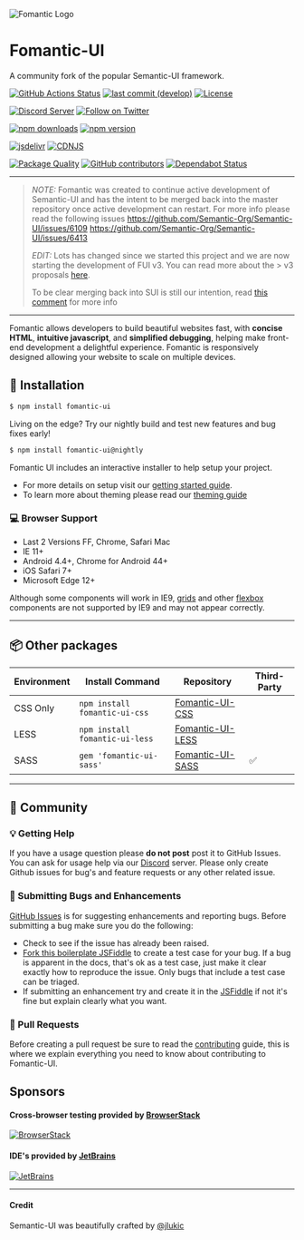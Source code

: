 ![Fomantic Logo](https://fomantic-ui.com/images/logo.png#128)

# Fomantic-UI
A community fork of the popular Semantic-UI framework.

[![GitHub Actions Status](https://github.com/fomantic/Fomantic-UI/workflows/CI/badge.svg)](https://github.com/fomantic/Fomantic-UI/actions)
[![last commit (develop)](https://img.shields.io/github/last-commit/fomantic/Fomantic-UI/develop.svg?label=last%20commit%20%28develop%29)](https://github.com/fomantic/Fomantic-UI/commits/develop)
[![License](https://img.shields.io/github/license/fomantic/Fomantic-UI?color=%233fb911)](https://github.com/fomantic/Fomantic-UI/blob/1fd94d2479f297c906bed557f0567d1d3f0a4d2c/LICENSE.md)

[![Discord Server](https://img.shields.io/discord/453127116427493376.svg?label=Discord)](https://discord.gg/YChxjJ3)
[![Follow on Twitter](https://img.shields.io/twitter/follow/fomanticui?style=social)](https://twitter.com/fomanticui)

[![npm downloads](https://img.shields.io/npm/dm/fomantic-ui.svg?label=npm%20downloads)](https://www.npmjs.com/package/fomantic-ui)
[![npm version](https://img.shields.io/npm/v/fomantic-ui)](https://www.npmjs.com/package/fomantic-ui)

[![jsdelivr](https://data.jsdelivr.com/v1/package/npm/fomantic-ui/badge?style=rounded)](https://www.jsdelivr.com/package/npm/fomantic-ui)
[![CDNJS](https://img.shields.io/cdnjs/v/fomantic-ui?color=e95420)](https://cdnjs.com/libraries/fomantic-ui)

[![Package Quality](https://npm.packagequality.com/shield/fomantic-ui.svg?label=package%20quality)](https://packagequality.com/#?package=fomantic-ui)
[![GitHub contributors](https://img.shields.io/github/contributors/fomantic/Fomantic-UI)](https://github.com/fomantic/Fomantic-UI/graphs/contributors)
[![Dependabot Status](https://api.dependabot.com/badges/status?host=github&repo=fomantic/Fomantic-UI)](https://dependabot.com)

---

> *NOTE:* Fomantic was created to continue active development of Semantic-UI and has the intent to be merged back into the master repository once active development can restart. For more info please read the following issues https://github.com/Semantic-Org/Semantic-UI/issues/6109 https://github.com/Semantic-Org/Semantic-UI/issues/6413
>
> *EDIT:* Lots has changed since we started this project and we are now starting the development of FUI v3. You can read more about the > v3 proposals [here](https://github.com/fomantic/Fomantic-UI/issues/319).
>
> To be clear merging back into SUI is still our intention, read [this comment](https://github.com/fomantic/Fomantic-UI/issues/319#issuecomment-461736399) for more info

---

Fomantic allows developers to build beautiful websites fast, with **concise HTML**, **intuitive javascript**, and **simplified debugging**, helping make front-end development a delightful experience. Fomantic is responsively designed allowing your website to scale on multiple devices.

## 📡 Installation

```bash
$ npm install fomantic-ui
```

Living on the edge? Try our nightly build and test new features and bug fixes early!
```bash
$ npm install fomantic-ui@nightly
```

Fomantic UI includes an interactive installer to help setup your project.

* For more details on setup visit our [getting started guide](http://fomantic-ui.com/introduction/getting-started.html).
* To learn more about theming please read our [theming guide](http://fomantic-ui.com/usage/theming.html)

### 💻 Browser Support

* Last 2 Versions FF, Chrome, Safari Mac
* IE 11+
* Android 4.4+, Chrome for Android 44+
* iOS Safari 7+
* Microsoft Edge 12+

Although some components will work in IE9, [grids](http://semantic-ui.com/collections/grid.html) and other [flexbox](https://developer.mozilla.org/en-US/docs/Web/Guide/CSS/Flexible_boxes) components are not supported by IE9 and may not appear correctly.

---

## 📦 Other packages

| Environment | Install Command                       | Repository                                                       | Third-Party |
|-------------|---------------------------------------|------------------------------------------------------------------|-------------|
| CSS Only    | `npm install fomantic-ui-css`  | [Fomantic-UI-CSS](https://github.com/fomantic/Fomantic-UI-CSS)          |             |
| LESS        | `npm install fomantic-ui-less` | [Fomantic-UI-LESS](https://github.com/fomantic/Fomantic-UI-LESS)        |             |
| SASS        | `gem 'fomantic-ui-sass'`              | [Fomantic-UI-SASS](https://github.com/fomantic/Fomantic-UI-SASS) | ✅          |

---

## 💬 Community

### 💡 Getting Help

If you have a usage question please **do not post** post it to GitHub Issues. You can ask for usage help via our [Discord](https://discord.gg/YChxjJ3) server.
Please only create Github issues for bug's and feature requests or any other related issue.

### 🐛 Submitting Bugs and Enhancements
[GitHub Issues](https://github.com/fomantic/Fomantic-UI/issues) is for suggesting enhancements and reporting bugs. Before submitting a bug make sure you do the following:
* Check to see if the issue has already been raised.
* [Fork this boilerplate JSFiddle](https://jsfiddle.net/31d6y7mn) to create a test case for your bug. If a bug is apparent in the docs, that's ok as a test case, just make it clear exactly how to reproduce the issue. Only bugs that include a test case can be triaged.
* If submitting an enhancement try and create it in the [JSFiddle](https://jsfiddle.net/31d6y7mn) if not it's fine but explain clearly what you want.

### 📝 Pull Requests

Before creating a pull request be sure to read the [contributing](CONTRIBUTING.md) guide, this is where we explain everything you need to know about contributing to Fomantic-UI.

## Sponsors

#### Cross-browser testing provided by [BrowserStack](https://www.browserstack.com)
[![BrowserStack](https://cdn.rawgit.com/fomantic/Fomantic-UI-Docs/35180e95/server/raw/images/browserstack.png)](https://www.browserstack.com)

#### IDE's provided by [JetBrains](https://www.jetbrains.com?from=Fomantic-UI)
[![JetBrains](https://fomantic-ui.com/images/jetbrains.svg)](https://www.jetbrains.com?from=Fomantic-UI)

---

#### Credit
Semantic-UI was beautifully crafted by [@jlukic](https://github.com/jlukic)
